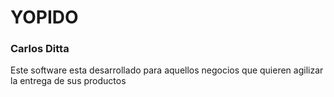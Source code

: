<h1>YOPIDO</h1>
<h3>Carlos Ditta</h3> 
<p>Este software esta desarrollado para aquellos negocios que quieren agilizar la entrega de sus productos</p>
